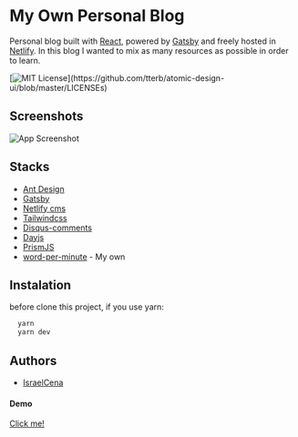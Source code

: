 
# My Own Personal Blog

Personal blog built with [React](https://reactjs.org/), powered by [Gatsby](https://www.gatsbyjs.com/) and freely hosted in [Netlify](https://www.netlify.com/).
In this blog I wanted to mix as many resources as possible in order to learn.


[![MIT License](https://img.shields.io/apm/l/atomic-design-ui.svg?)](https://github.com/tterb/atomic-design-ui/blob/master/LICENSEs)


## Screenshots

![App Screenshot](./public/media/app-screenshot.png)


## Stacks

- [Ant Design](https://ant.design/docs/react/introduce) 
- [Gatsby](https://www.gatsbyjs.com/)
- [Netlify cms](https://www.netlifycms.org/)
- [Tailwindcss](https://tailwindcss.com/)
- [Disqus-comments](https://blog.disqus.com/)
- [Dayjs](https://day.js.org/)
- [PrismJS](https://prismjs.com/)
- [word-per-minute](https://www.npmjs.com/package/word-per-minute) - My own

## Instalation

before clone this project, if you use yarn:

```bash
  yarn 
  yarn dev
```
    
## Authors

- [IsraelCena](https://www.github.com/israelcena)

#### Demo
[Click me!](https://blog.israelcena.com.br/)

